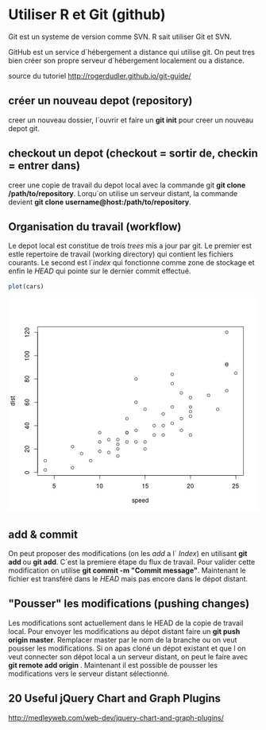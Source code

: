 Utiliser R et Git (github)
========================================================

Git est un systeme de version comme SVN. R sait utiliser Git et SVN.

GitHub est un service d´hébergement a distance qui utilise git. On peut tres bien créer son propre serveur d´hébergement localement ou a distance.

source du tutoriel http://rogerdudler.github.io/git-guide/

créer un nouveau depot (repository)
------------------------------------
creer un nouveau dossier, l´ouvrir et faire un **git init** pour creer un nouveau depot git.

checkout un depot (checkout = sortir de, checkin = entrer dans)
-----------------
creer une copie de travail du depot local avec la commande git **git clone /path/to/repository**.
Lorqu´on utilise un serveur distant, la commande devient **git clone username@host:/path/to/repository**.

Organisation du travail (workflow)
----------------------------------
Le depot local est constitue de trois *trees* mis a jour par git. Le premier est estle repertoire de travail (working directory) qui contient les fichiers courants. Le second est l´*index* qui fonctionne comme zone de stockage et enfin le *HEAD* qui pointe sur le dernier commit effectué.


```r
plot(cars)
```

![plot of chunk unnamed-chunk-1](figure/unnamed-chunk-1.png) 

add & commit
------------
On peut proposer des modifications (on les *add* a l´ *Index*) en utilisant **git add <filename>** ou **git add**. C´est la premiere étape du flux de travail. Pour valider cette modification on utilise **git commit -m "Commit message"**. Maintenant le fichier est transféré dans le *HEAD* mais pas encore dans le dépot distant.

"Pousser" les modifications (pushing changes)
---------------------------------------------
Les modifications sont actuellement dans le HEAD de la copie de travail local. Pour envoyer les modifications au dépot distant faire un **git push origin master**. Remplacer master par le nom de la branche ou on veut pousser les modifications.
Si on apas cloné un dépot existant et que l on veut connecter son dépot local a un serveur distant, on peut le faire avec **git remote add origin <server>**. Maintenant il est possible de pousser les modifications vers le serveur distant sélectionné.


20 Useful jQuery Chart and Graph Plugins
----------------------------------------
http://medleyweb.com/web-dev/jquery-chart-and-graph-plugins/

